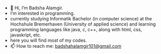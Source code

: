 - 👋 Hi, I’m Badsha Alamgir.
- I’m interested in programming.
- currently studying Informatik Bachelor (in computer science) at the Hochshule Bremerhaven (University of applied science) and learning programming languages like java, c, c++, along with html, css, javaskript, etc.
- here you will find most of my codes.
- 📫 How to reach me: badshahalamgir101@gmail.com

<!---
Badsha101/Badsha101 is a ✨ special ✨ repository because its `README.md` (this file) appears on your GitHub profile.
You can click the Preview link to take a look at your changes.
--->
